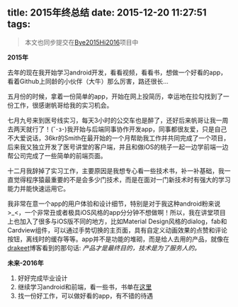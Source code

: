 title: 2015年终总结
date: 2015-12-20 11:27:51
tags:
---
> 本文也同步提交在[Bye2015Hi2016][3]项目中

**2015年**

去年的现在我开始学习android开发，看看视频，看看书，想做一个好看的app，看着Github上同龄的小伙伴（大牛）那么厉害，路还很长...

五月份的时候，拿着一份简单的app，开始在网上投简历，幸运地在拉勾找到了一份工作，很感谢帆哥给我的实习机会。

七月九号来到医号线实习，每天3小时的公交车也是醉了，还好后来帆哥让我一周去两天就行了！(˘･з･)我开始与后端同事协作开发app，同事都很友爱，只是自己不大爱说话，36kr的Smith在最开始的一个月帮助我工作并共同完成了一个项目，后来我又独立开发了医号讲堂的客户端，并且和做iOS的桃子一起一边学前端一边帮公司完成了一些简单的前端页面。

十二月我辞掉了实习工作，主要原因是我想专心看一些技术书，补一补基础，我一直觉得程序猿最重要的不是会多少门技术，而是在面对一门新技术时有强大的学习能力并能快速运用它。

我非常在意一个app的用户体验和设计细节，特别是对于我这种android粉来说>_<，一个非常丑或者极具iOS风格的app分分钟不想做啊！所以，我在讲堂项目上也加入了很多与iOS版不同的地方，比如Material Design风格的dialog，fab和Cardview组件，可以通过手势切换的主页面，具有自定义动画效果的点赞和评论按钮，离线时的缓存等等。app并不是功能的堆砌，而是给人去用的产品，就像在[drakeet][1]博客看到的那句话:
*产品才是最终目的，技术是为了服务人的。*


**未来-2016年**

1. 好好完成毕业设计
2. 继续学习android和前端，看一些书，书单在[这里][2]
3. 找一份好工作，可以做好看的app，有不错的待遇


  [1]: http://drakeet.me/
  [2]: http://haoduoyu.cc/2015/12/17/%E4%B9%A6%E5%8D%95/
  [3]: https://github.com/winter-fall/Bye2015Hi2016/issues/8